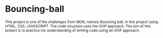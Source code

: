 # Bouncing-ball

<sub>This project is one of the challenges from MDN, namely Bouncing ball, in this project using HTML, CSS, JAVASCRIPT. The code structure uses the OOP approach. The aim of this project is to practice my understanding of writing code using an OOP approach.</sub>
